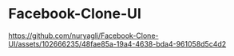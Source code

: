 # Facebook-Clone-UI

https://github.com/nuryagli/Facebook-Clone-UI/assets/102666235/48fae85a-19a4-4638-bda4-961058d5c4d2

